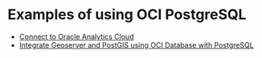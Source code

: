 # Examples of using OCI PostgreSQL

- [Connect to Oracle Analytics Cloud](https://github.com/bobpeulen/oci_postgresql/tree/main/connect-to-oac)
- [Integrate Geoserver and PostGIS using OCI Database with PostgreSQL](https://github.com/bobpeulen/oci_postgresql/tree/main/postgis)
